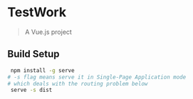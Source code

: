 # TestWork

> A Vue.js project

## Build Setup


``` bash
 npm install -g serve
# -s flag means serve it in Single-Page Application mode
# which deals with the routing problem below
 serve -s dist
